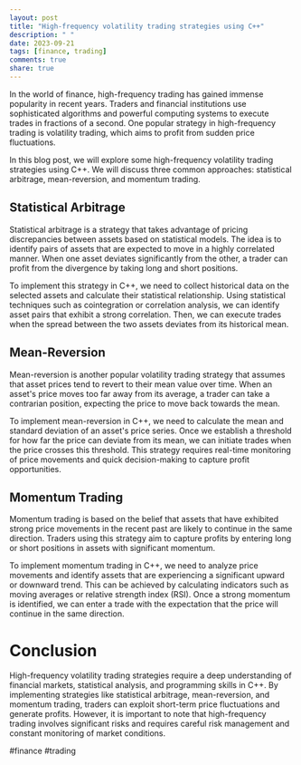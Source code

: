 ```yaml
---
layout: post
title: "High-frequency volatility trading strategies using C++"
description: " "
date: 2023-09-21
tags: [finance, trading]
comments: true
share: true
---
```


In the world of finance, high-frequency trading has gained immense popularity in recent years. Traders and financial institutions use sophisticated algorithms and powerful computing systems to execute trades in fractions of a second. One popular strategy in high-frequency trading is volatility trading, which aims to profit from sudden price fluctuations.

In this blog post, we will explore some high-frequency volatility trading strategies using C++. We will discuss three common approaches: statistical arbitrage, mean-reversion, and momentum trading.

## Statistical Arbitrage

Statistical arbitrage is a strategy that takes advantage of pricing discrepancies between assets based on statistical models. The idea is to identify pairs of assets that are expected to move in a highly correlated manner. When one asset deviates significantly from the other, a trader can profit from the divergence by taking long and short positions. 

To implement this strategy in C++, we need to collect historical data on the selected assets and calculate their statistical relationship. Using statistical techniques such as cointegration or correlation analysis, we can identify asset pairs that exhibit a strong correlation. Then, we can execute trades when the spread between the two assets deviates from its historical mean.

## Mean-Reversion

Mean-reversion is another popular volatility trading strategy that assumes that asset prices tend to revert to their mean value over time. When an asset's price moves too far away from its average, a trader can take a contrarian position, expecting the price to move back towards the mean.

To implement mean-reversion in C++, we need to calculate the mean and standard deviation of an asset's price series. Once we establish a threshold for how far the price can deviate from its mean, we can initiate trades when the price crosses this threshold. This strategy requires real-time monitoring of price movements and quick decision-making to capture profit opportunities.

## Momentum Trading

Momentum trading is based on the belief that assets that have exhibited strong price movements in the recent past are likely to continue in the same direction. Traders using this strategy aim to capture profits by entering long or short positions in assets with significant momentum.

To implement momentum trading in C++, we need to analyze price movements and identify assets that are experiencing a significant upward or downward trend. This can be achieved by calculating indicators such as moving averages or relative strength index (RSI). Once a strong momentum is identified, we can enter a trade with the expectation that the price will continue in the same direction.

# Conclusion

High-frequency volatility trading strategies require a deep understanding of financial markets, statistical analysis, and programming skills in C++. By implementing strategies like statistical arbitrage, mean-reversion, and momentum trading, traders can exploit short-term price fluctuations and generate profits. However, it is important to note that high-frequency trading involves significant risks and requires careful risk management and constant monitoring of market conditions.

#finance #trading